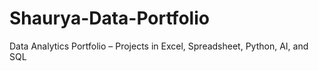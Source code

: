 # Shaurya-Data-Portfolio
Data Analytics Portfolio – Projects in Excel, Spreadsheet, Python, AI, and SQL
